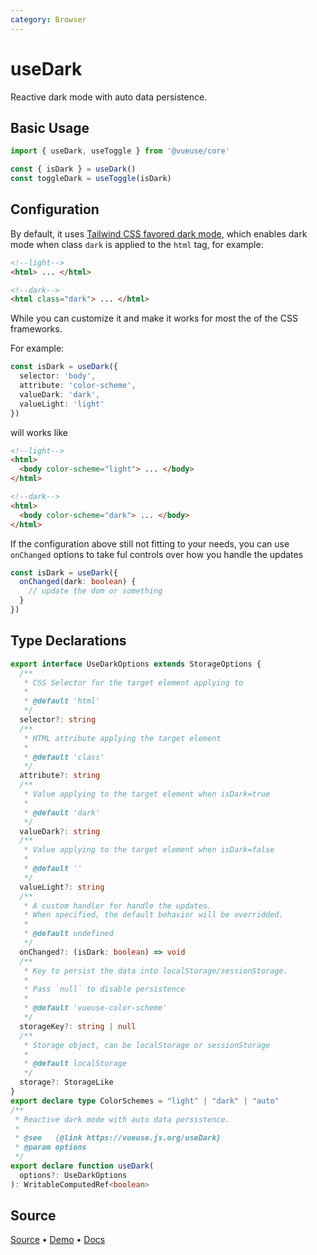 ```yaml
---
category: Browser
---
```


# useDark

Reactive dark mode with auto data persistence.

## Basic Usage

```js
import { useDark, useToggle } from '@vueuse/core'

const { isDark } = useDark()
const toggleDark = useToggle(isDark)
```

## Configuration

By default, it uses [Tailwind CSS favored dark mode](https://tailwindcss.com/docs/dark-mode#toggling-dark-mode-manually), which enables dark mode when class `dark` is applied to the `html` tag, for example:

```html
<!--light-->
<html> ... </html>

<!--dark-->
<html class="dark"> ... </html>
```

While you can customize it and make it works for most the of the CSS frameworks.

For example:

```ts
const isDark = useDark({
  selector: 'body',
  attribute: 'color-scheme',
  valueDark: 'dark',
  valueLight: 'light'
})
```

will works like

```html
<!--light-->
<html>
  <body color-scheme="light"> ... </body>
</html>

<!--dark-->
<html>
  <body color-scheme="dark"> ... </body>
</html>
```

If the configuration above still not fitting to your needs, you can use `onChanged` options to take ful controls over how you handle the updates

```ts
const isDark = useDark({
  onChanged(dark: boolean) {
    // update the dom or something
  }
})
```


<!--FOOTER_STARTS-->
## Type Declarations

```typescript
export interface UseDarkOptions extends StorageOptions {
  /**
   * CSS Selector for the target element applying to
   *
   * @default 'html'
   */
  selector?: string
  /**
   * HTML attribute applying the target element
   *
   * @default 'class'
   */
  attribute?: string
  /**
   * Value applying to the target element when isDark=true
   *
   * @default 'dark'
   */
  valueDark?: string
  /**
   * Value applying to the target element when isDark=false
   *
   * @default ''
   */
  valueLight?: string
  /**
   * A custom handler for handle the updates.
   * When specified, the default behavior will be overridded.
   *
   * @default undefined
   */
  onChanged?: (isDark: boolean) => void
  /**
   * Key to persist the data into localStorage/sessionStorage.
   *
   * Pass `null` to disable persistence
   *
   * @default 'vueuse-color-scheme'
   */
  storageKey?: string | null
  /**
   * Storage object, can be localStorage or sessionStorage
   *
   * @default localStorage
   */
  storage?: StorageLike
}
export declare type ColorSchemes = "light" | "dark" | "auto"
/**
 * Reactive dark mode with auto data persistence.
 *
 * @see   {@link https://vueuse.js.org/useDark}
 * @param options
 */
export declare function useDark(
  options?: UseDarkOptions
): WritableComputedRef<boolean>
```

## Source

[Source](https://github.com/vueuse/vueuse/blob/master/packages/core/useDark/index.ts) • [Demo](https://github.com/vueuse/vueuse/blob/master/packages/core/useDark/demo.vue) • [Docs](https://github.com/vueuse/vueuse/blob/master/packages/core/useDark/index.md)


<!--FOOTER_ENDS-->